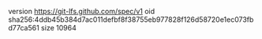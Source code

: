 version https://git-lfs.github.com/spec/v1
oid sha256:4ddb45b384d7ac011defbf8f38755eb977828f126d58720e1ec073fbd77ca561
size 10964
